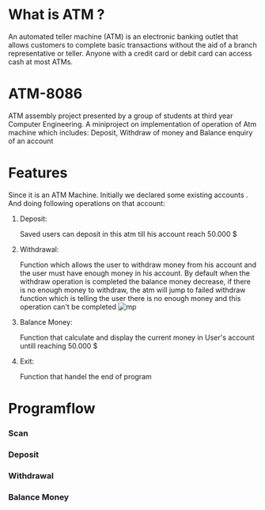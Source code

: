 # What is ATM ?
An automated teller machine (ATM) is an electronic banking outlet that allows customers to complete basic transactions without the aid of a branch representative or teller. Anyone with a credit card or debit card can access cash at most ATMs.
# ATM-8086
 ATM assembly project presented by a group of students at third year Computer Engineering.
 A miniproject on implementation of operation of Atm machine which includes:
 Deposit, Withdraw of money and Balance enquiry of an account 
   
# Features
Since it is an ATM Machine. Initially we declared some existing accounts . And doing following operations on that account:
1. Deposit:
 
   Saved users can deposit in this atm till his account reach 50.000 $ 

2. Withdrawal:

    Function which allows the user to withdraw money from his account and the user must have enough money in his account. By default when the withdraw operation is           completed the balance money decrease, if there is no enough money to withdraw, the atm will jump to failed withdraw function which is telling the user there is no enough money and this operation can't be completed 
    ![mp](https://user-images.githubusercontent.com/66146343/209373876-f3a30821-2fb8-48f5-a3ea-cef5aca606c3.png)


3. Balance Money:

   Function that calculate and display the current money in User's account untill reaching 50.000 $  

4. Exit:

   Function that handel the end of program 

# Programflow
 ### Scan
 ### Deposit
 ### Withdrawal
 ### Balance Money
